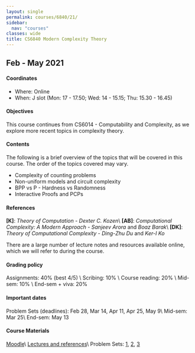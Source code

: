 ```yaml
---
layout: single
permalink: courses/6840/21/
sidebar:
  nav: "courses"
classes: wide
title: CS6840 Modern Complexity Theory
---
```


## Feb - May 2021

#### Coordinates
- Where: Online
- When: J slot (Mon: 17 - 17.50; Wed: 14 - 15.15; Thu: 15.30 - 16.45)

#### Objectives
This course continues from CS6014 - Computability and Complexity, as we explore more recent topics in complexity theory.

#### Contents
The following is a brief overview of the topics that will be covered in this course. The order of the topics covered may vary.
- Complexity of counting problems
- Non-uniform models and circuit complexity
- BPP vs P - Hardness vs Randomness
- Interactive Proofs and PCPs

#### References
 **[K]**: *Theory of Computation* - *Dexter C. Kozen*\\
 **[AB]**: *Computational Complexity: A Modern Approach* - *Sanjeev Arora* and *Boaz Barak*\\
 **[DK]**: *Theory of Computational Complexity* - *Ding-Zhu Du* and *Ker-I Ko*

There are a large number of lecture notes and resources available online, which we will refer to during the course.

#### Grading policy
 Assignments: 40% (best 4/5) \\
 Scribing: 10%  \\
 Course reading: 20% \\
 Mid-sem: 10% \\
 End-sem + viva: 20%

#### Important dates
 Problem Sets (deadlines): Feb 28, Mar 14, Apr 11, Apr 25, May 9\\
 Mid-sem: Mar 25\\
 End-sem: May 13

#### Course Materials
 [Moodle](https://courses.iitm.ac.in/course/view.php?id=7167)\\
 [Lectures and references](lec.html)\\
 Problem Sets: [1](https://hackmd.io/@yaduv/HymPeCyld), [2](https://hackmd.io/@yaduv/BJokdfzzd), [3](https://hackmd.io/@yaduv/rJLtFRTXd)
